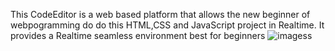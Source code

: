 This CodeEditor is a web based platform that allows the new beginner of webpogramming do do this HTML,CSS and JavaScript project in Realtime. It provides a Realtime seamless environment best for beginners
![imagess](https://github.com/RohanBhattB/CodeEditor/assets/162151000/e9a27714-1af4-4941-a22d-88c6b7781fbd)
